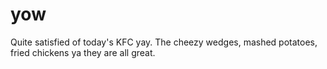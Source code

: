 # yow
Quite satisfied of today's KFC yay. The cheezy wedges, mashed potatoes, fried chickens ya they are all great.
